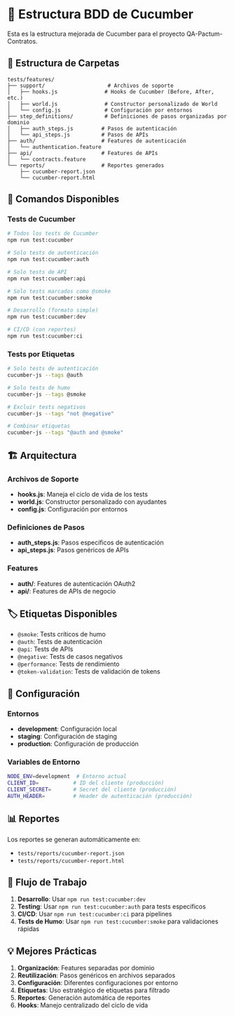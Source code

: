 # 🥒 Estructura BDD de Cucumber

Esta es la estructura mejorada de Cucumber para el proyecto QA-Pactum-Contratos.

## 📁 Estructura de Carpetas

```
tests/features/
├── support/                    # Archivos de soporte
│   ├── hooks.js               # Hooks de Cucumber (Before, After, etc.)
│   ├── world.js               # Constructor personalizado de World
│   └── config.js              # Configuración por entornos
├── step_definitions/          # Definiciones de pasos organizadas por dominio
│   ├── auth_steps.js         # Pasos de autenticación
│   └── api_steps.js          # Pasos de APIs
├── auth/                     # Features de autenticación
│   └── authentication.feature
├── api/                      # Features de APIs
│   └── contracts.feature
└── reports/                  # Reportes generados
    ├── cucumber-report.json
    └── cucumber-report.html
```

## 🚀 Comandos Disponibles

### Tests de Cucumber
```bash
# Todos los tests de Cucumber
npm run test:cucumber

# Solo tests de autenticación
npm run test:cucumber:auth

# Solo tests de API
npm run test:cucumber:api

# Solo tests marcados como @smoke
npm run test:cucumber:smoke

# Desarrollo (formato simple)
npm run test:cucumber:dev

# CI/CD (con reportes)
npm run test:cucumber:ci
```

### Tests por Etiquetas
```bash
# Solo tests de autenticación
cucumber-js --tags @auth

# Solo tests de humo
cucumber-js --tags @smoke

# Excluir tests negativos
cucumber-js --tags "not @negative"

# Combinar etiquetas
cucumber-js --tags "@auth and @smoke"
```

## 🏗️ Arquitectura

### **Archivos de Soporte**
- **hooks.js**: Maneja el ciclo de vida de los tests
- **world.js**: Constructor personalizado con ayudantes
- **config.js**: Configuración por entornos

### **Definiciones de Pasos**
- **auth_steps.js**: Pasos específicos de autenticación
- **api_steps.js**: Pasos genéricos de APIs

### **Features**
- **auth/**: Features de autenticación OAuth2
- **api/**: Features de APIs de negocio

## 🏷️ Etiquetas Disponibles

- `@smoke`: Tests críticos de humo
- `@auth`: Tests de autenticación
- `@api`: Tests de APIs
- `@negative`: Tests de casos negativos
- `@performance`: Tests de rendimiento
- `@token-validation`: Tests de validación de tokens

## 🔧 Configuración

### Entornos
- **development**: Configuración local
- **staging**: Configuración de staging
- **production**: Configuración de producción

### Variables de Entorno
```bash
NODE_ENV=development  # Entorno actual
CLIENT_ID=           # ID del cliente (producción)
CLIENT_SECRET=       # Secret del cliente (producción)
AUTH_HEADER=         # Header de autenticación (producción)
```

## 📊 Reportes

Los reportes se generan automáticamente en:
- `tests/reports/cucumber-report.json`
- `tests/reports/cucumber-report.html`

## 🔄 Flujo de Trabajo

1. **Desarrollo**: Usar `npm run test:cucumber:dev`
2. **Testing**: Usar `npm run test:cucumber:auth` para tests específicos
3. **CI/CD**: Usar `npm run test:cucumber:ci` para pipelines
4. **Tests de Humo**: Usar `npm run test:cucumber:smoke` para validaciones rápidas

## 💡 Mejores Prácticas

1. **Organización**: Features separadas por dominio
2. **Reutilización**: Pasos genéricos en archivos separados
3. **Configuración**: Diferentes configuraciones por entorno
4. **Etiquetas**: Uso estratégico de etiquetas para filtrado
5. **Reportes**: Generación automática de reportes
6. **Hooks**: Manejo centralizado del ciclo de vida
